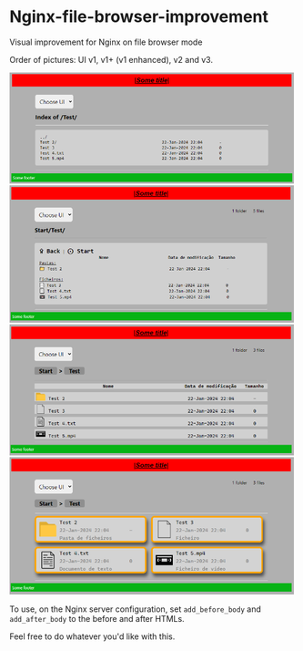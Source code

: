 # Nginx-file-browser-improvement
Visual improvement for Nginx on file browser mode

Order of pictures: UI v1, v1+ (v1 enhanced), v2 and v3.

<img src="Pictures/UI v1.png" width="500"><img src="Pictures/UI v1+.png" width="500"><img src="Pictures/UI v2.png" width="500"><img src="Pictures/UI v3.png" width="500">

To use, on the Nginx server configuration, set `add_before_body` and `add_after_body` to the before and after HTMLs.

Feel free to do whatever you'd like with this.
